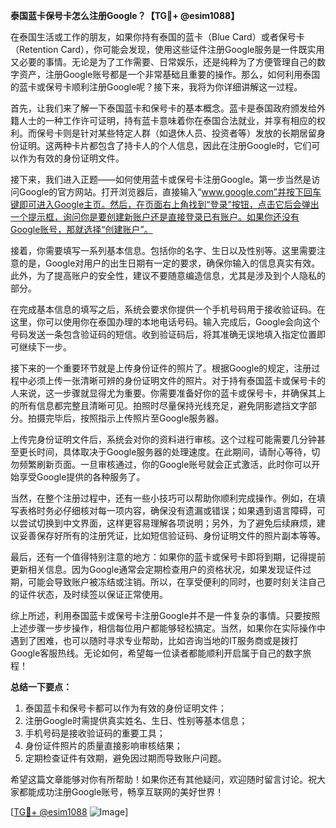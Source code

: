 **泰国蓝卡保号卡怎么注册Google？【TG💪+ @esim1088】**

在泰国生活或工作的朋友，如果你持有泰国的蓝卡（Blue Card）或者保号卡（Retention Card），你可能会发现，使用这些证件注册Google服务是一件既实用又必要的事情。无论是为了工作需要、日常娱乐，还是纯粹为了方便管理自己的数字资产，注册Google账号都是一个非常基础且重要的操作。那么，如何利用泰国的蓝卡或保号卡顺利注册Google呢？接下来，我将为你详细讲解这一过程。

首先，让我们来了解一下泰国蓝卡和保号卡的基本概念。蓝卡是泰国政府颁发给外籍人士的一种工作许可证明，持有蓝卡意味着你在泰国合法就业，并享有相应的权利。而保号卡则是针对某些特定人群（如退休人员、投资者等）发放的长期居留身份证明。这两种卡片都包含了持卡人的个人信息，因此在注册Google时，它们可以作为有效的身份证明文件。

接下来，我们进入正题——如何使用蓝卡或保号卡注册Google。第一步当然是访问Google的官方网站。打开浏览器后，直接输入“www.google.com”并按下回车键即可进入Google主页。然后，在页面右上角找到“登录”按钮，点击它后会弹出一个提示框，询问你是要创建新账户还是直接登录已有账户。如果你还没有Google账号，那就选择“创建账户”。

接着，你需要填写一系列基本信息。包括你的名字、生日以及性别等。这里需要注意的是，Google对用户的出生日期有一定的要求，确保你输入的信息真实有效。此外，为了提高账户的安全性，建议不要随意编造信息，尤其是涉及到个人隐私的部分。

在完成基本信息的填写之后，系统会要求你提供一个手机号码用于接收验证码。在这里，你可以使用你在泰国办理的本地电话号码。输入完成后，Google会向这个号码发送一条包含验证码的短信。收到验证码后，将其准确无误地填入指定位置即可继续下一步。

接下来的一个重要环节就是上传身份证件的照片了。根据Google的规定，注册过程中必须上传一张清晰可辨的身份证明文件的照片。对于持有泰国蓝卡或保号卡的人来说，这一步骤就显得尤为重要。你需要准备好你的蓝卡或保号卡，并确保其上的所有信息都完整且清晰可见。拍照时尽量保持光线充足，避免阴影遮挡文字部分。拍摄完毕后，按照指示上传照片至Google服务器。

上传完身份证明文件后，系统会对你的资料进行审核。这个过程可能需要几分钟甚至更长时间，具体取决于Google服务器的处理速度。在此期间，请耐心等待，切勿频繁刷新页面。一旦审核通过，你的Google账号就会正式激活，此时你可以开始享受Google提供的各种服务了。

当然，在整个注册过程中，还有一些小技巧可以帮助你顺利完成操作。例如，在填写表格时务必仔细核对每一项内容，确保没有遗漏或错误；如果遇到语言障碍，可以尝试切换到中文界面，这样更容易理解各项说明；另外，为了避免后续麻烦，建议妥善保存好所有的注册凭证，比如短信验证码、身份证明文件的照片副本等等。

最后，还有一个值得特别注意的地方：如果你的蓝卡或保号卡即将到期，记得提前更新相关信息。因为Google通常会定期检查用户的资格状况，如果发现证件过期，可能会导致账户被冻结或注销。所以，在享受便利的同时，也要时刻关注自己的证件状态，及时续签以保证正常使用。

综上所述，利用泰国蓝卡或保号卡注册Google并不是一件复杂的事情。只要按照上述步骤一步步操作，相信每位用户都能够轻松搞定。当然，如果你在实际操作中遇到了困难，也可以随时寻求专业帮助，比如咨询当地的IT服务商或是拨打Google客服热线。无论如何，希望每一位读者都能顺利开启属于自己的数字旅程！

**总结一下要点：**
1. 泰国蓝卡和保号卡都可以作为有效的身份证明文件；
2. 注册Google时需提供真实姓名、生日、性别等基本信息；
3. 手机号码是接收验证码的重要工具；
4. 身份证件照片的质量直接影响审核结果；
5. 定期检查证件有效期，避免因过期而导致账户问题。

希望这篇文章能够对你有所帮助！如果你还有其他疑问，欢迎随时留言讨论。祝大家都能成功注册Google账号，畅享互联网的美好世界！

[[TG💪+ @esim1088](https://t.me/s/esim1088) ![Image](https://i.postimg.cc/4NQfJmqS/Snipaste-2025-05-13-00-14-12.png)]
